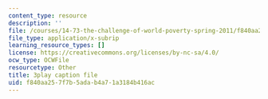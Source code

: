 ```yaml
---
content_type: resource
description: ''
file: /courses/14-73-the-challenge-of-world-poverty-spring-2011/f840aa257f7b5adab4a71a3184b416ac_xuAD_a1OuNo.vtt
file_type: application/x-subrip
learning_resource_types: []
license: https://creativecommons.org/licenses/by-nc-sa/4.0/
ocw_type: OCWFile
resourcetype: Other
title: 3play caption file
uid: f840aa25-7f7b-5ada-b4a7-1a3184b416ac
---
```

